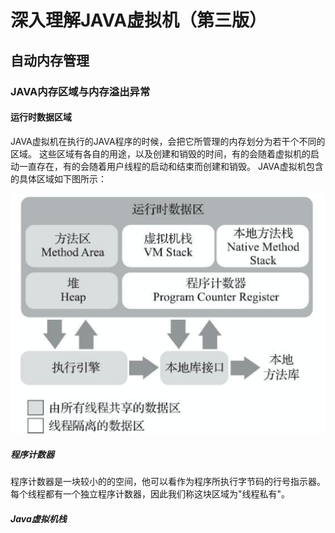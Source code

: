 # 深入理解JAVA虚拟机（第三版）

## 自动内存管理

### JAVA内存区域与内存溢出异常

#### 运行时数据区域
   JAVA虚拟机在执行的JAVA程序的时候，会把它所管理的内存划分为若干个不同的区域。
这些区域有各自的用途，以及创建和销毁的时间，有的会随着虚拟机的启动一直存在，有的会随着用户线程的启动和结束而创建和销毁。
JAVA虚拟机包含的具体区域如下图所示：

 ![CSDN-笑小枫](images/jvm/1-1.png)


##### 程序计数器
程序计数器是一块较小的的空间，他可以看作为程序所执行字节码的行号指示器。每个线程都有一个独立程序计数器，因此我们称这块区域为"线程私有"。

##### Java虚拟机栈
 
